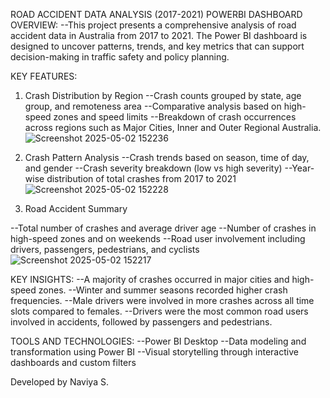 ROAD ACCIDENT DATA ANALYSIS (2017-2021) POWERBI DASHBOARD
OVERVIEW:
--This project presents a comprehensive analysis of road accident data in Australia from 2017 to 2021. The Power BI dashboard is designed to uncover patterns, trends, and key metrics that can support decision-making in traffic safety and policy planning.

KEY FEATURES:
1. Crash Distribution by Region
--Crash counts grouped by state, age group, and remoteness area
--Comparative analysis based on high-speed zones and speed limits
--Breakdown of crash occurrences across regions such as Major Cities, Inner and Outer Regional Australia.
![Screenshot 2025-05-02 152236](https://github.com/user-attachments/assets/3508d33f-41a8-45ff-bdd0-5c4715ce95ba)


3. Crash Pattern Analysis
--Crash trends based on season, time of day, and gender
--Crash severity breakdown (low vs high severity)
--Year-wise distribution of total crashes from 2017 to 2021
![Screenshot 2025-05-02 152228](https://github.com/user-attachments/assets/7ca3bd9e-697c-4e20-8c96-8bda7ec0fe68)


3. Road Accident Summary

--Total number of crashes and average driver age
--Number of crashes in high-speed zones and on weekends
--Road user involvement including drivers, passengers, pedestrians, and cyclists
![Screenshot 2025-05-02 152217](https://github.com/user-attachments/assets/facd841f-9115-4560-ac37-922207cefdef)


KEY INSIGHTS:
--A majority of crashes occurred in major cities and high-speed zones.
--Winter and summer seasons recorded higher crash frequencies.
--Male drivers were involved in more crashes across all time slots compared to females.
--Drivers were the most common road users involved in accidents, followed by passengers and pedestrians.

TOOLS AND TECHNOLOGIES:
--Power BI Desktop
--Data modeling and transformation using Power BI
--Visual storytelling through interactive dashboards and custom filters

Developed by
Naviya S.
